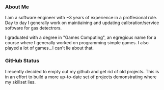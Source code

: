 ### About Me

I am a software engineer with ~3 years of experience in a proffesional role.
Day to day I generally work on maintiaining and updating calibration/service software for gas detectrors.

I graduated with a degree in "Games Computing", an egregious name for a course where I generally worked on programming simple games.
I also played a lot of games...I can't lie about that.

### GitHub Status

I recently decided to empty out my github and get rid of old projects.
This is in an effort to build a more up-to-date set of projects demonstrating where my skillset lies.
